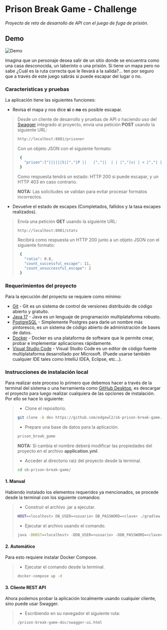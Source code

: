 # Prison Break Game - Challenge

_Proyecto de reto de desarrollo de API con el juego de fuga de prisión._

## Demo

![Demo](https://user-images.githubusercontent.com/20669949/245322753-3ac0ddff-2208-4e99-9606-154832465033.gif)

Imagina que un personaje desea salir de un sitio donde se encuentra como una casa desconocida, un laberinto o una prisión. Si tiene un mapa pero no sabe ¿Cuál es la ruta correcta que le llevará a la salida?... ten por seguro que a través de este juego sabrás si puede escapar del lugar o no.

### Características y pruebas

La aplicación tiene las siguientes funciones:
 - Revisa el mapa y nos dice **si** o **no** es posible escapar.
> Desde un cliente de desarrollo y pruebas de API o haciendo uso del [Swagger](https://swagger.io/docs/) integrado al proyecto, envía una petición **POST** usando la siguiente URL:
> ```bash
> http://localhost:8081/prisoner
> ```
> Con un objeto JSON con el siguiente formato:
>```bash
>  {
>    "prison":["||||||S||","|P ||   |","||  | | |","|v| | < |","| |   | |","|   |   |","|||||||||"]
>  }
>```
> Como respuesta tendrá un estado: HTTP 200 si puede escapar, y un HTTP 403 en caso contrario.
> 
> **NOTA:** Las solicitudes se validan para evitar procesar formatos incorrectos.

 - Devuelve el estado de escapes (Completados, fallidos y la tasa escapes realizados).
> Envía una petición **GET** usando la siguiente URL:
> ```bash
> http://localhost:8081/stats
> ```
> Recibirá como respuesta un HTTP 200 junto a un objeto JSON con el siguiente formato:
>```bash
>  {
>    "ratio": 0.8,
>    "count_successful_escape": 11,
>    "count_unsuccessful_escape": 2
>  }
>```

### Requerimientos del proyecto

Para la ejecución del proyecto se requiere como mínimo:
- [Git](https://git-scm.com/downloads) - Git es un sistema de control de versiones distribuido de código abierto y gratuito.
- [Java 17](https://www.oracle.com/java/technologies/javase/jdk17-archive-downloads.html) - Java es un lenguaje de programación multiplataforma robusto.
- [PostgreSQL](https://www.postgresql.org/download/) - Simplemente Postgres para darle un nombre más pintoresco, es un sistema de código abierto de administración de bases de datos.
- [Docker](https://www.docker.com/get-started/) - Docker es una plataforma de software que le permite crear, probar e implementar aplicaciones rápidamente.
- [Visual Studio Code](https://code.visualstudio.com/download) - Visual Studio Code es un editor de código fuente multiplataforma desarrollado por Microsoft. (Puede usarse también cualquier IDE tales como IntelliJ IDEA, Eclipse, etc...).

### Instrucciones de instalación local

Para realizar este proceso lo primero que debemos hacer a través de la terminal del sistema o una herramienta como [GitHub Desktop](https://desktop.github.com/), es descargar el proyecto para luego realizar cualquiera de las opciones de instalación. Por ello se hace lo siguiente:

> - Clone el repositorio.
>
> ```bash
> git clone -b dev https://github.com/edgewl2/sb-prison-break-game.git
> ```
>
> - Prepare una base de datos para la aplicación.
> ```bash
> prison_break_game
> ```
> **NOTA:** Si cambia el nombre deberá modificar las propiedades del proyecto en el archivo **application.yml**.
>
> - Acceder al directorio raíz del proyecto desde la terminal.
> ```bash
> cd sb-prison-break-game/
> ```

#### 1. Manual

Habiendo instalado los elementos requeridos ya mencionados, se procede desde la terminal con los siguiente comandos:

> - Construir el archivo .jar a ejecutar.
> ```bash
> HOST=<localhost> DB_USER=<usuario> DB_PASSWORD=<clave> ./gradlew build
> ```
> 
> - Ejecutar el archivo usando el comando.
> ```bash
> java -DHOST=<localhost> -DDB_USER=<usuario> -DDB_PASSWORD=<clave> -jar ./build/libs/prison-break-game-0.0.1-SNAPSHOT.jar
> ```

#### 2. Automático

Para esto requiere instalar Docker Compose.

> - Ejecutar el comando desde la terminal.
> ```bash
> docker-compose up -d
> ```

#### 3. Cliente REST API

Ahora podemos probar la aplicación localmente usando cualquier cliente, sino puede usar Swagger. 
> - Escribiendo en su navegador el siguiente ruta:
>```bash
> /prison-break-game-doc/swagger-ui.html
> ```
